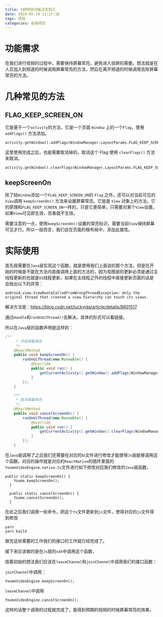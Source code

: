 ```yaml
---
title: YAM项目功能点实现三
date: 2019-05-29 11:27:18
tags: 项目
categories: 前端项目
---
```


# 功能需求

在我们进行视频的过程中，需要保持屏幕常亮，避免进入锁屏的需要。想法就是在人员加入到频道的时候调用屏幕常亮的方法，然后在离开频道的时候调用去除屏幕常亮的方法。

# 几种常见的方法

## FLAG_KEEP_SCREEN_ON

它是基于一个`activity`的方法，它是一个页面 `Window` 上的一个`Flag`，使用 `addFlags()` 方法添加。

```
activity.getWindow().addFlags(WindowManager.LayoutParams.FLAG_KEEP_SCREEN_ON);
```

这里使用完成之后，也是需要取消掉的。取消这个 Flag 使用 `clearFlags()` 方法来取消。

```
activity.getWindow().clearFlags(WindowManager.LayoutParams.FLAG_KEEP_SCREEN_ON);
```

## keepScreenOn

除了给`Window`添加一个`FLAG_KEEP_SCREEN_ON`的 `Flag` 之外，还可以对当前可见的`View`调用 `keepScreenOn()` 方法来设置屏幕常亮。它是是 `View` 对象上的方法。它的原理和`FLAG_KEEP_SCREEN_ON`一样的，只是它更简单，只需要对某个`View`设置，如果`View`可见即生效，否者就不生效。

需要注意的一点，使用`keepScreenOn()`设置的常亮标识，需要当前`View`保持屏幕可见才行。所以一般而言，我们会在页面的根布局中，添加此属性。

# 实际使用

首先我需要在`Java`层实现这个函数，就是使用我们上面说的那个方法，但是在开始的时候是不能在方法内直接调用上面的方法的，因为视图层的更新必须是通过主线程更新的也就是`UI`线程更新，如果在主线程之外的线程中直接更新页面的话是会抛出以下的异常：

```
android.view.ViewRoot$CalledFromWrongThreadException: Only the original thread that created a view hierarchy can touch its views.
```

解决方法是：<https://blog.csdn.net/luckyjda/article/details/8601517>

通过`Handle`和`runOnUiThread()`去解决，具体的形式可以看链接。

所以在`Java`层的函数声明是这样的：

```java
/**
     * 开启屏幕常亮
     */
    @ReactMethod
    public void keepScreenOn() {
        runOnUiThread(new Runnable() {
            @Override
            public void run() {
                getCurrentActivity().getWindow().addFlags(WindowManager.LayoutParams.FLAG_KEEP_SCREEN_ON);
            }
        });
    }

    /**
     * 取消屏幕常亮
     */
    @ReactMethod
    public void cancelScreenOn() {
        runOnUiThread(new Runnable() {
            @Override
            public void run() {
                getCurrentActivity().getWindow().clearFlags(WindowManager.LayoutParams.FLAG_KEEP_SCREEN_ON);
            }
        });
    }
```

在`Java`层调用了之后我们还需要在对应的ts文件进行修改才能使得`Js`层能够调用这个函数。对应的操作就是对应的`ReactNative`的插件里面的`YoumeVideoEngine.native.ts`文件进行如下修改对应我们修改的`Java`层函数，

```
public static keepScreenOn() {
    Youme.keepScreenOn();
  }

  public static cancelScreenOn() {
    Youme.cancelScreenOn();
  }

```

在此之后我们调用一些命令，把这个`ts`文件更新到`js`文件，使得对应的`js`文件得到修改

```
yarn
yarn build
```

做完这些需要的工作我们的接口的工作就已经完成了。

接下来应该做的是在`Js`层的`sdk`中调用这个函数，

按着初始的想法我们应该在`leaveChannel`和`joinChannel`中调用我们的接口函数：

`joinChannel`中调用：

```
YoumeVideoEngine.keepScreenOn();
```

`leaveChannel`中调用

```
YoumeVideoEngine.cancelScreenOn();
```

这样的话整个调用的过程就完成了，能得到预期的视频的时候屏幕常亮的效果。